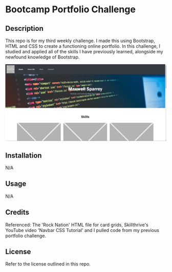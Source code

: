 # Bootcamp Portfolio Challenge

## Description
This repo is for my third weekly challenge. I made this using Bootstrap, HTML and CSS to create a functioning online portfolio. In this challenge, I studied and applied all of the skills I have previously learned, alongside my newfound knowledge of Bootstrap.

![A screenshot of my HTML file](HTML%20Screenshot.PNG)

## Installation

N/A

## Usage

N/A

## Credits

Referenced: The 'Rock Nation' HTML file for card grids, Skillthrive's YouTube video 'Navbar CSS Tutorial' and I pulled code from my previous portfolio challenge.

## License

Refer to the license outlined in this repo.